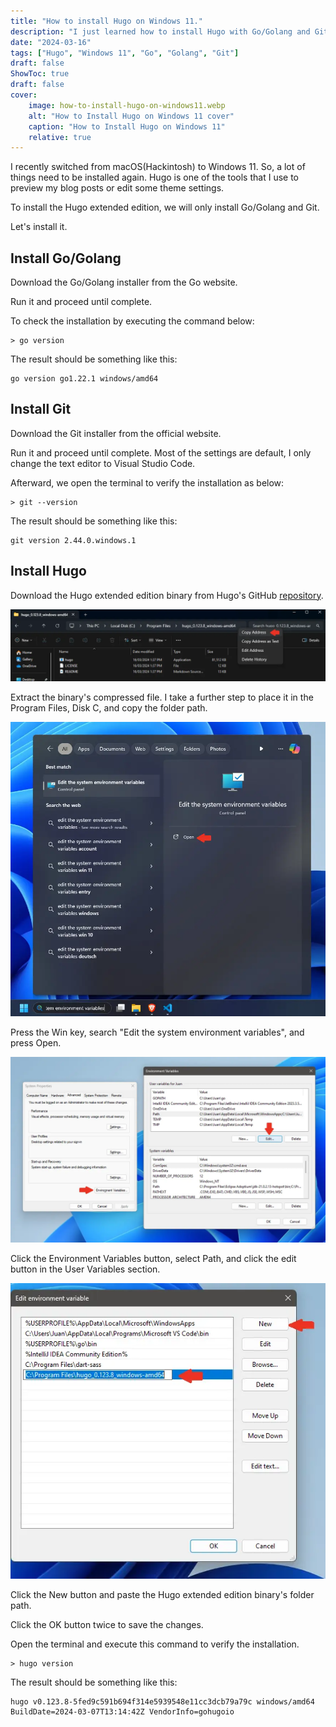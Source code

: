 ```yaml
---
title: "How to install Hugo on Windows 11."
description: "I just learned how to install Hugo with Go/Golang and Git."
date: "2024-03-16"
tags: ["Hugo", "Windows 11", "Go", "Golang", "Git"]
draft: false
ShowToc: true
draft: false
cover:
    image: how-to-install-hugo-on-windows11.webp
    alt: "How to Install Hugo on Windows 11 cover"
    caption: "How to Install Hugo on Windows 11"
    relative: true
---
```


I recently switched from macOS(Hackintosh) to Windows 11. So, a lot of things need to be installed again. Hugo is one of the tools that I use to preview my blog posts or edit some theme settings.

To install the Hugo extended edition, we will only install Go/Golang and Git.

Let's install it.

## Install Go/Golang

Download the Go/Golang installer from the Go website.

Run it and proceed until complete.

To check the installation by executing the command below:
```shell
> go version
```

The result should be something like this:
```shell
go version go1.22.1 windows/amd64
```

## Install Git

Download the Git installer from the official website.

Run it and proceed until complete. Most of the settings are default, I only change the text editor to Visual Studio Code.

Afterward, we open the terminal to verify the installation as below:
```shell
> git --version
```

The result should be something like this:
```shell
git version 2.44.0.windows.1
```

## Install Hugo
Download the Hugo extended edition binary from Hugo's GitHub [repository](https://github.com/gohugoio/hugo/releases).


![Copy Hugo's binary folder path.](copy-hugo-binary-folder-address.webp)

Extract the binary's compressed file. I take a further step to place it in the Program Files, Disk C, and copy the folder path.

![Search "Edit the system environment variables" in Windows Search.](windows-search-edit-environment-variables.webp)

Press the Win key, search "Edit the system environment variables", and press Open.

![Click the Environment Variables button, select Path, and click the edit button in the User Variables section.](click-environment-variables-select-path-in-user-variables-and-click-edit-button.webp)

Click the Environment Variables button, select Path, and click the edit button in the User Variables section.

![Paste the Hugo binary's folder path as new environment variable.](add-hugo-extended-binary-folder-in-environment-variable.webp)

Click the New button and paste the Hugo extended edition binary's folder path.

Click the OK button twice to save the changes.

Open the terminal and execute this command to verify the installation.

```shell
> hugo version
```

The result should be something like this:
```shell
hugo v0.123.8-5fed9c591b694f314e5939548e11cc3dcb79a79c windows/amd64 BuildDate=2024-03-07T13:14:42Z VendorInfo=gohugoio
```


